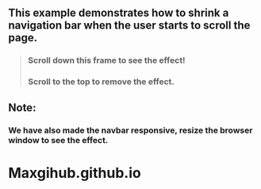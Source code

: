 ## __This example demonstrates how to shrink a navigation bar when the user starts to scroll the page.__  
>### Scroll down this frame to see the effect!  
>### Scroll to the top to remove the effect.  
## __Note:__
### We have also made the navbar responsive, resize the browser window to see the effect.  
# Maxgihub.github.io
